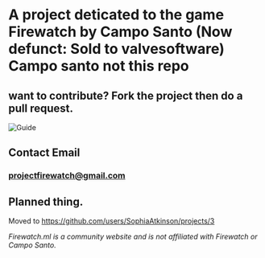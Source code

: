 # A project deticated to the game Firewatch by Campo Santo (Now defunct: Sold to valvesoftware) Campo santo not this repo

## want to contribute? Fork the project then do a pull request.
![Guide](https://sophia.ml/cdn/contribute.PNG)

## Contact Email

### [projectfirewatch@gmail.com](mailto:projectfirewatch@gmail.com)

## Planned thing.
Moved to https://github.com/users/SophiaAtkinson/projects/3


*Firewatch.ml is a community website and is not affiliated with Firewatch or Campo Santo.*
